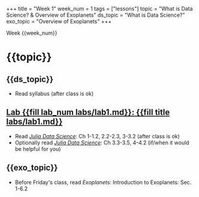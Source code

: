 +++
title = "Week 1"
week_num = 1
tags = ["lessons"]
topic = "What is Data Science? & Overview of Exoplanets"
ds_topic = "What is Data Science?"
exo_topic = "Overview of Exoplanets"
+++

Week {{week_num}}
# {{topic}}

## {{ds_topic}}
- Read syllabus (after class is ok)

## [Lab {{fill lab_num labs/lab1.md}}: {{fill title labs/lab1.md}}](../../labs/lab1/)
- Read *[Julia Data Science](https://juliadatascience.io/)*: Ch 1-1.2, 2.2-2.3, 3-3.2  (after class is ok)
- Optionally read *[Julia Data Science](https://juliadatascience.io/)*: Ch 3.3-3.5, 4-4.2 (if/when it would be helpful for you)

## {{exo_topic}}
- Before Friday's class, read *Exoplanets*: Introduction to Exoplanets:   Sec. 1-6.2
